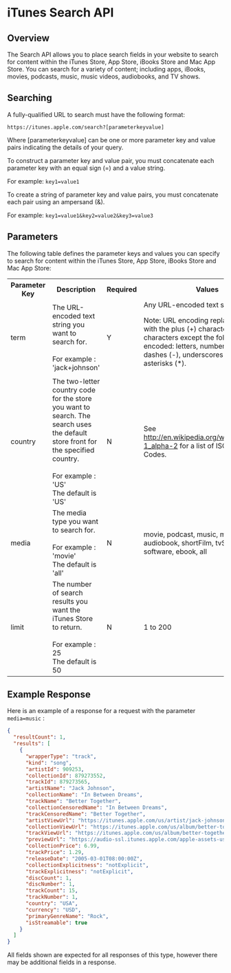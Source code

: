 iTunes Search API
=============

Overview
-------------

The Search API allows you to place search fields in your website to search for content within the iTunes Store, App Store, iBooks Store and Mac App Store. You can search for a variety of content; including apps, iBooks, movies, podcasts, music, music videos, audiobooks, and TV shows.



Searching
-------------

A fully-qualified URL to search must have the following format:

`https://itunes.apple.com/search?[parameterkeyvalue]`

Where [parameterkeyvalue] can be one or more parameter key and value pairs indicating the details of your query.

To construct a parameter key and value pair, you must concatenate each parameter key with an equal sign (=) and a value string. 

For example: `key1=value1` 

To create a string of parameter key and value pairs, you must concatenate each pair using an ampersand (&). 

For example: `key1=value1&key2=value2&key3=value3`



Parameters
-------------

The following table defines the parameter keys and values you can specify to search for content within the iTunes Store, App Store, iBooks Store and Mac App Store:


<table>
    <tr>
      <th>Parameter Key</th>
      <th>Description</th> 
      <th>Required</th>
      <th>Values</th>
    </tr>
    <tr>
        <td>term</td>
        <td>The URL-encoded text string you want to search for.<br><br>
            For example : 'jack+johnson'</td>
        <td>Y</td>
        <td>Any URL-encoded text string.

Note: URL encoding replaces spaces with the plus (+) character and all characters except the following are encoded: letters, numbers, periods (.), dashes (-), underscores (_), and asterisks (*).</td>
    </tr>
    <tr>
        <td>country</td>
        <td>The two-letter country code for the store you want to search. The search uses the default store front for the specified country. <br><br>
        For example : 'US'<br>
        The default is 'US'</td>
        <td>N</td>
        <td>See http://en.wikipedia.org/wiki/ISO_3166-1_alpha-2 for a list of ISO Country Codes.</td>
    </tr>
    <tr>
        <td>media</td>
        <td>The media type you want to search for.<br><br> 
            For example : 'movie'<br>
            The default is 'all'</td>
        <td>N</td>
        <td>movie, podcast, music, musicVideo, audiobook, shortFilm, tvShow, software, ebook, all</td>
    </tr>
    <tr>
        <td>limit</td>
        <td>The number of search results you want the iTunes Store to return.<br><br> 
            For example : 25<br>
            The default is 50</td>
        <td>N</td>
        <td>1 to 200</td>
    </tr>
</table>

Example Response
-------------

Here is an example of a response for a request with the parameter `media=music` :

```json
{
  "resultCount": 1,
  "results": [
    {
      "wrapperType": "track",
      "kind": "song",
      "artistId": 909253,
      "collectionId": 879273552,
      "trackId": 879273565,
      "artistName": "Jack Johnson",
      "collectionName": "In Between Dreams",
      "trackName": "Better Together",
      "collectionCensoredName": "In Between Dreams",
      "trackCensoredName": "Better Together",
      "artistViewUrl": "https://itunes.apple.com/us/artist/jack-johnson/id909253?uo=4",
      "collectionViewUrl": "https://itunes.apple.com/us/album/better-together/id879273552?i=879273565&uo=4",
      "trackViewUrl": "https://itunes.apple.com/us/album/better-together/id879273552?i=879273565&uo=4",
      "previewUrl": "https://audio-ssl.itunes.apple.com/apple-assets-us-std-000001/Music6/v4/13/22/67/1322678b-e40d-fb4d-8d9b-3268fe03b000/mzaf_8818596367816221008.plus.aac.p.m4a?accessKey=1515271290_3098706625171343788_%2Bkoi6hAC37HC1sYDu3mryzDtYS%2FaDwJaUs3dg%2FUWlH76OnJD7iNh53ouY9KEhGzYdywBuEa3riFMpcaGXYIUkguHBrKskWfSL1o4N4ime9yb0FbBiYKPRE7iXuL7bxPk6mX5YCInyNvTza0uM9okpucXb25HnNviByS5IKHWR3fHiNj3gPtQZ6hO%2Bcl2T3fgne24QsONu%2FwbOjoZUFg7pQ%3D%3D",
      "collectionPrice": 6.99,
      "trackPrice": 1.29,
      "releaseDate": "2005-03-01T08:00:00Z",
      "collectionExplicitness": "notExplicit",
      "trackExplicitness": "notExplicit",
      "discCount": 1,
      "discNumber": 1,
      "trackCount": 15,
      "trackNumber": 1,
      "country": "USA",
      "currency": "USD",
      "primaryGenreName": "Rock",
      "isStreamable": true
    }
  ]
}
```

All fields shown are expected for all responses of this type, however there may be additional fields in a response.

